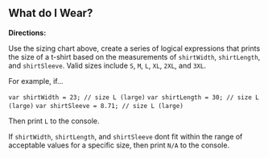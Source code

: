 ## What do I Wear?

**Directions:**

Use the sizing chart above, create a series of logical expressions that prints the size of a t-shirt based on the measurements of `shirtWidth`, `shirtLength`, and `shirtSleeve`. Valid sizes include `S`, `M`, `L`, `XL`, `2XL`, and `3XL`.

For example, if...

`var shirtWidth = 23; // size L (large)`
`var shirtLength = 30; // size L (large)`
`var shirtSleeve = 8.71; // size L (large)`

Then print `L` to the console.

If `shirtWidth`, `shirtLength`, and `shirtSleeve` dont fit within the range of acceptable values for a specific size, then print `N/A` to the console.
